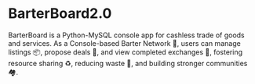 # BarterBoard2.0
BarterBoard is a Python-MySQL console app for cashless trade of goods and services. As a Console-based Barter Network 🔄, users can manage listings 📦, propose deals 🤝, and view completed exchanges 🔁, fostering resource sharing ♻️, reducing waste 🚮, and building stronger communities 🏘️.
